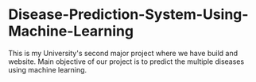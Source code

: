 # Disease-Prediction-System-Using-Machine-Learning
This is my University's second major project where we have build and website. Main objective of our project is to predict the multiple diseases using machine learning.
